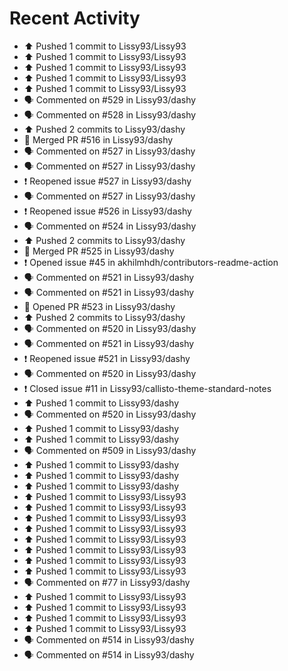 # Recent Activity

* ⬆️ Pushed 1 commit to Lissy93/Lissy93
* ⬆️ Pushed 1 commit to Lissy93/Lissy93
* ⬆️ Pushed 1 commit to Lissy93/Lissy93
* ⬆️ Pushed 1 commit to Lissy93/Lissy93
* ⬆️ Pushed 1 commit to Lissy93/Lissy93
* 🗣 Commented on #529 in Lissy93/dashy
* 🗣 Commented on #528 in Lissy93/dashy
* ⬆️ Pushed 2 commits to Lissy93/dashy
* 🎉 Merged PR #516 in Lissy93/dashy
* 🗣 Commented on #527 in Lissy93/dashy
* 🗣 Commented on #527 in Lissy93/dashy
* ❗️ Reopened issue #527 in Lissy93/dashy
* 🗣 Commented on #527 in Lissy93/dashy
* ❗️ Reopened issue #526 in Lissy93/dashy
* 🗣 Commented on #524 in Lissy93/dashy
* ⬆️ Pushed 2 commits to Lissy93/dashy
* 🎉 Merged PR #525 in Lissy93/dashy
* ❗️ Opened issue #45 in akhilmhdh/contributors-readme-action
* 🗣 Commented on #521 in Lissy93/dashy
* 🗣 Commented on #521 in Lissy93/dashy
* 💪 Opened PR #523 in Lissy93/dashy
* ⬆️ Pushed 2 commits to Lissy93/dashy
* 🗣 Commented on #520 in Lissy93/dashy
* 🗣 Commented on #521 in Lissy93/dashy
* ❗️ Reopened issue #521 in Lissy93/dashy
* 🗣 Commented on #520 in Lissy93/dashy
* ❗️ Closed issue #11 in Lissy93/callisto-theme-standard-notes
* ⬆️ Pushed 1 commit to Lissy93/dashy
* 🗣 Commented on #520 in Lissy93/dashy
* ⬆️ Pushed 1 commit to Lissy93/dashy
* ⬆️ Pushed 1 commit to Lissy93/dashy
* 🗣 Commented on #509 in Lissy93/dashy
* ⬆️ Pushed 1 commit to Lissy93/dashy
* ⬆️ Pushed 1 commit to Lissy93/dashy
* ⬆️ Pushed 1 commit to Lissy93/dashy
* ⬆️ Pushed 1 commit to Lissy93/Lissy93
* ⬆️ Pushed 1 commit to Lissy93/Lissy93
* ⬆️ Pushed 1 commit to Lissy93/Lissy93
* ⬆️ Pushed 1 commit to Lissy93/Lissy93
* ⬆️ Pushed 1 commit to Lissy93/Lissy93
* ⬆️ Pushed 1 commit to Lissy93/Lissy93
* ⬆️ Pushed 1 commit to Lissy93/Lissy93
* ⬆️ Pushed 1 commit to Lissy93/Lissy93
* 🗣 Commented on #77 in Lissy93/dashy
* ⬆️ Pushed 1 commit to Lissy93/Lissy93
* ⬆️ Pushed 1 commit to Lissy93/Lissy93
* ⬆️ Pushed 1 commit to Lissy93/Lissy93
* ⬆️ Pushed 1 commit to Lissy93/Lissy93
* 🗣 Commented on #514 in Lissy93/dashy
* 🗣 Commented on #514 in Lissy93/dashy

